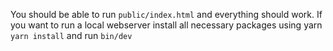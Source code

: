 You should be able to run `public/index.html` and everything should work.
If you want to run a local webserver install all necessary packages using yarn `yarn install` and run `bin/dev`

